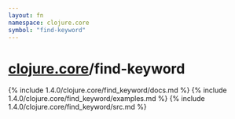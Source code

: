 ```yaml
---
layout: fn
namespace: clojure.core
symbol: "find-keyword"
---
```


# [clojure.core](../)/find-keyword

{% include 1.4.0/clojure.core/find_keyword/docs.md %}
{% include 1.4.0/clojure.core/find_keyword/examples.md %}
{% include 1.4.0/clojure.core/find_keyword/src.md %}


